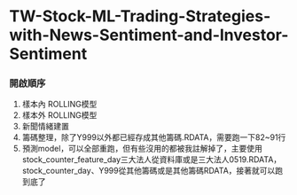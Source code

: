 # TW-Stock-ML-Trading-Strategies-with-News-Sentiment-and-Investor-Sentiment
### 開啟順序
1. 樣本內 ROLLING模型
2. 樣本外 ROLLING模型
3. 新聞情緒建置
4. 籌碼整理，除了Y999以外都已經存成其他籌碼.RDATA，需要跑一下82~91行
5. 預測model，可以全部重跑，但有些沒用的都被我註解掉了，主要使用stock_counter_feature_day三大法人從資料庫或是三大法人0519.RDATA，stock_counter_day、Y999從其他籌碼或是其他籌碼RDATA，接著就可以跑到底了
